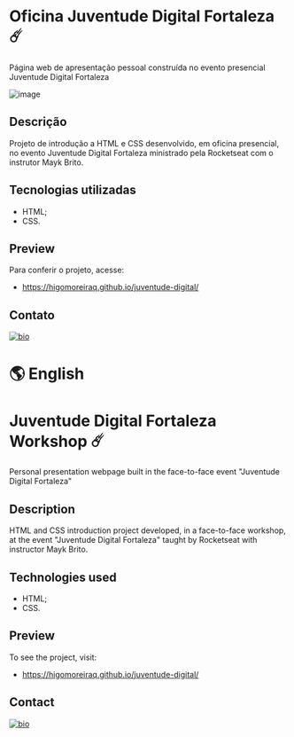 # Oficina Juventude Digital Fortaleza ☄️

Página web de apresentação pessoal construída no evento presencial Juventude Digital Fortaleza

![image](https://user-images.githubusercontent.com/107502907/187473726-abd3a9b0-8ef9-415a-b290-8200362f1616.png)

## Descrição

Projeto de introdução a HTML e CSS desenvolvido, em oficina presencial, no evento Juventude Digital Fortaleza ministrado pela Rocketseat com o instrutor Mayk Brito.

## Tecnologias utilizadas

- HTML;
- CSS.

## Preview

Para conferir o projeto, acesse:

- https://higomoreiraq.github.io/juventude-digital/

## Contato

[![bio](https://img.shields.io/badge/bio_higomoreiraq-008000?style=for-the-badge&logo=ko-fi&logoColor=white)](https://higomoreiraq.github.io/Bio-Higo-Moreira/)

#
# 🌎 English

# Juventude Digital Fortaleza Workshop ☄️

Personal presentation webpage built in the face-to-face event "Juventude Digital Fortaleza"

## Description

HTML and CSS introduction project developed, in a face-to-face workshop, at the event "Juventude Digital Fortaleza" taught by Rocketseat with instructor Mayk Brito.

## Technologies used

- HTML;
- CSS.

## Preview

To see the project, visit:

- https://higomoreiraq.github.io/juventude-digital/

## Contact

[![bio](https://img.shields.io/badge/bio_higomoreiraq-008000?style=for-the-badge&logo=ko-fi&logoColor=white)](https://higomoreiraq.github.io/Bio-Higo-Moreira/)
